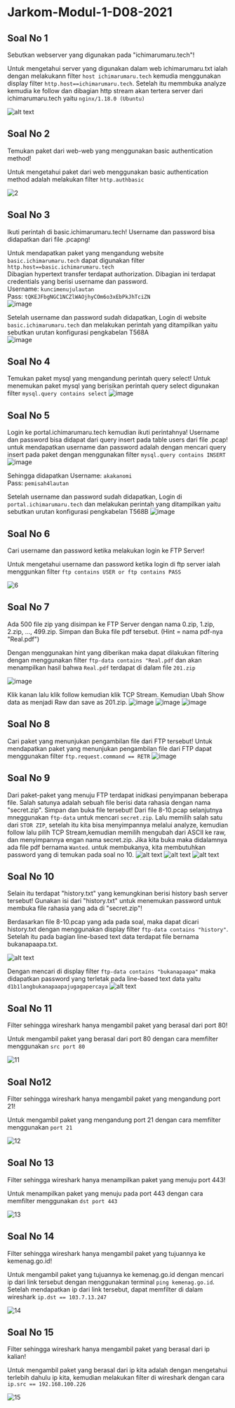 # Jarkom-Modul-1-D08-2021

## Soal No 1
Sebutkan webserver yang digunakan pada "ichimarumaru.tech"! 

Untuk mengetahui server yang digunakan dalam web ichimarumaru.txt ialah dengan melakukann filter  ``host ichimarumaru.tech`` kemudia menggunakan display filter ``http.host==ichimarumaru.tech``. Setelah itu memmbuka analyze kemudia ke follow dan dibagian http stream akan tertera server dari ichimarumaru.tech yaitu `nginx/1.18.0 (Ubuntu)`

![alt text](https://github.com/Aristya14/Jarkom-Modul-1-D08-2021/blob/main/no%201/no%201.png)

## Soal No 2
Temukan paket dari web-web yang menggunakan basic authentication method!

Untuk mengetahui paket dari web menggunakan basic authentication method adalah melakukan filter ``http.authbasic``

![2](./Gambar/2.png)

## Soal No 3
Ikuti perintah di basic.ichimarumaru.tech! Username dan password bisa didapatkan dari file .pcapng!

Untuk mendapatkan paket yang mengandung website ``basic.ichimarumaru.tech`` dapat digunakan filter ``http.host==basic.ichimarumaru.tech``  
Dibagian hypertext transfer terdapat authorization. Dibagian ini terdapat credentials yang berisi username dan password.  
Username: ``kuncimenujulautan``  
Pass: ``tQKEJFbgNGC1NCZlWAOjhyCOm6o3xEbPkJhTciZN``  
![image](https://user-images.githubusercontent.com/73290753/134759237-9561c242-febf-4e4a-b3fd-97ce359eb826.png)

Setelah username dan password sudah didapatkan, Login di website ``basic.ichimarumaru.tech`` dan melakukan perintah yang ditampilkan yaitu sebutkan urutan konfigurasi pengkabelan T568A  
![image](https://user-images.githubusercontent.com/73290753/134759374-5c054117-18b0-4d44-8a71-032c3cb05c43.png)



## Soal No 4
Temukan paket mysql yang mengandung perintah query select!
Untuk menemukan paket mysql yang berisikan perintah query select digunakan filter ``mysql.query contains select``
![image](https://user-images.githubusercontent.com/73290753/134759524-4668dadb-5f4f-428f-8f18-c40005c722a3.png)


## Soal No 5
Login ke portal.ichimarumaru.tech kemudian ikuti perintahnya! Username dan password bisa didapat dari query insert pada table users dari file .pcap!  
untuk mendapatkan username dan password adalah dengan mencari query insert pada paket dengan menggunakan filter ``mysql.query contains INSERT``  
![image](https://user-images.githubusercontent.com/73290753/134759693-5c71b4d3-8e8c-45eb-a45b-1b0b1adfc6f2.png)  

Sehingga didapatkan
Username: ``akakanomi``  
Pass: ``pemisah4lautan``  

Setelah username dan password sudah didapatkan, Login di ``portal.ichimarumaru.tech`` dan melakukan perintah yang ditampilkan yaitu sebutkan urutan konfigurasi pengkabelan T568B 
![image](https://user-images.githubusercontent.com/73290753/134759776-53c2c1b2-e130-4dc8-bfa3-95c5d6a5b50d.png)


## Soal No 6
Cari username dan password ketika melakukan login ke FTP Server!

Untuk mengetahui username dan password ketika login di ftp server ialah menggunkan filter ``ftp contains USER or ftp contains PASS``

![6](./Gambar/6.png)

## Soal No 7
Ada 500 file zip yang disimpan ke FTP Server dengan nama 0.zip, 1.zip, 2.zip, ..., 499.zip. Simpan dan Buka file pdf tersebut. (Hint = nama pdf-nya "Real.pdf")

Dengan menggunakan hint yang diberikan maka dapat dilakukan filtering dengan menggunakan filter ``ftp-data contains "Real.pdf`` dan akan menampilkan hasil bahwa ``Real.pdf`` terdapat di dalam file ``201.zip``  

![image](https://user-images.githubusercontent.com/73290753/134759981-ed01972e-c8c9-4032-bc21-8373a9148417.png)

Klik kanan lalu klik follow kemudian klik TCP Stream. Kemudian Ubah Show data as menjadi Raw dan save as 201.zip.
![image](https://user-images.githubusercontent.com/73290753/134760056-470638e5-f697-4bde-8c5c-3c4f62e74ec2.png)
![image](https://user-images.githubusercontent.com/73290753/134760059-dbb11166-2729-41e7-84a6-9f6680faf312.png)
![image](https://user-images.githubusercontent.com/73290753/134760068-1086aba3-1300-47b7-899d-b4b427e85cee.png)


## Soal No 8
Cari paket yang menunjukan pengambilan file dari FTP tersebut!
Untuk mendapatkan paket yang menunjukan pengambilan file dari FTP dapat menggunakan filter ``ftp.request.command == RETR``
![image](https://user-images.githubusercontent.com/73290753/134760116-5140af6d-34f2-4304-abc8-28728c00c965.png)


## Soal No 9
Dari paket-paket yang menuju FTP terdapat inidkasi penyimpanan beberapa file. Salah satunya adalah sebuah file berisi data rahasia dengan nama "secret.zip". Simpan dan buka file tersebut!
Dari file 8-10.pcap selanjutnya mneggunakan ``ftp-data`` untuk mencari `secret.zip`. Lalu memilih salah satu dari `STOR ZIP`, setelah itu kita bisa menyimpannya melalui analyze, kemudian follow lalu pilih TCP Stream,kemudian memilih mengubah dari ASCII ke raw, dan menyimpannya engan nama secret.zip. Jika kita buka maka didalamnya ada file pdf bernama `Wanted`. untuk membukanya, kita membutuhkan password yang di temukan pada soal no 10.
![alt text](https://github.com/Aristya14/Jarkom-Modul-1-D08-2021/blob/main/Gambar/9%20mencari%20secert%20zip.png)
![alt text](https://github.com/Aristya14/Jarkom-Modul-1-D08-2021/blob/main/Gambar/9%20isi%20secret%20zip.png)
![alt text](https://github.com/Aristya14/Jarkom-Modul-1-D08-2021/blob/main/Gambar/9%20wanted.png)

## Soal No 10
Selain itu terdapat "history.txt" yang kemungkinan berisi history bash server tersebut! Gunakan isi dari "history.txt" untuk menemukan password untuk membuka file rahasia yang ada di "secret.zip"!

Berdasarkan file 8-10.pcap yang ada pada soal, maka dapat dicari history.txt dengan menggunakan display filter ``ftp-data contains "history"``.
Setelah itu pada bagian line-based text data terdapat file bernama bukanapaapa.txt.

![alt text](https://github.com/Aristya14/Jarkom-Modul-1-D08-2021/blob/main/no%2010/10%20history%20txt.png)

Dengan mencari di display filter ``ftp-data contains "bukanapaapa"`` maka didapatkan password yang terletak pada line-based text data yaitu `d1b1langbukanapaapajugagapercaya`
![alt text](https://github.com/Aristya14/Jarkom-Modul-1-D08-2021/blob/main/no%2010/10%20bukanapaapa%20txt.png)

## Soal No 11
Filter sehingga wireshark hanya mengambil paket yang berasal dari port 80! 

Untuk mengambil paket yang berasal dari port 80 dengan cara memfilter  menggunakan ``src port 80``

![11](./Gambar/11.png)

## Soal No12
Filter sehingga wireshark hanya mengambil paket yang mengandung port 21!

Untuk mengambil paket yang mengandung port 21 dengan cara memfilter menggunakan ``port 21``

![12](./Gambar/12.png)

## Soal No 13
Filter sehingga wireshark hanya menampilkan paket yang menuju port 443!

Untuk menampilkan paket yang menuju pada port 443 dengan cara memfilter menggunakan ``dst port 443``

![13](./Gambar/13.png)

## Soal No 14
Filter sehingga wireshark hanya mengambil paket yang tujuannya ke kemenag.go.id!

Untuk mengambil paket yang tujuannya ke kemenag.go.id dengan mencari ip dari link tersebut dengan menggunakan terminal ``ping kemenag.go.id``. Setelah mendapatkan ip dari link tersebut, dapat memfilter di dalam wireshark ``ip.dst == 103.7.13.247``

![14](./Gambar/14.png)

## Soal No 15
Filter sehingga wireshark hanya mengambil paket yang berasal dari ip kalian!

Untuk mengambil paket yang berasal dari ip kita adalah dengan mengetahui terlebih dahulu ip kita, kemudian melakukan filter di wireshark dengan cara ``ip.src == 192.168.100.226``

![15](./Gambar/15.png)
